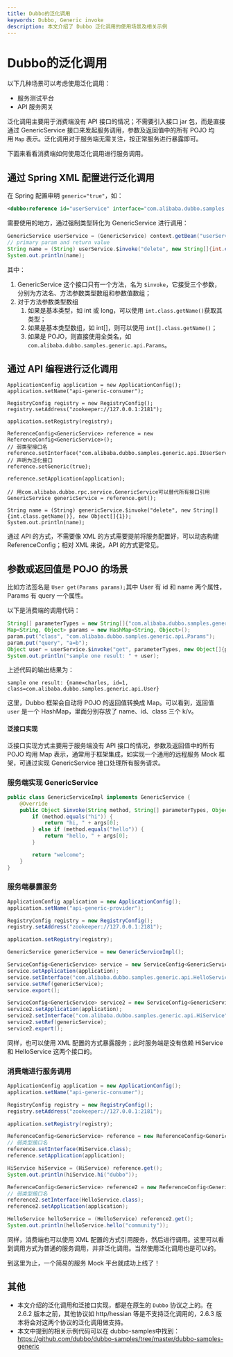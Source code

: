 ```yaml
---
title: Dubbo的泛化调用
keywords: Dubbo, Generic invoke
description: 本文介绍了 Dubbo 泛化调用的使用场景及相关示例
---
```


# Dubbo的泛化调用

以下几种场景可以考虑使用泛化调用：

- 服务测试平台
- API 服务网关

泛化调用主要用于消费端没有 API 接口的情况；不需要引入接口 jar 包，而是直接通过 GenericService 接口来发起服务调用，参数及返回值中的所有 POJO 均用 `Map` 表示。泛化调用对于服务端无需关注，按正常服务进行暴露即可。

下面来看看消费端如何使用泛化调用进行服务调用。

## 通过 Spring XML 配置进行泛化调用

在 Spring 配置申明 `generic="true"`，如：

```xml
<dubbo:reference id="userService" interface="com.alibaba.dubbo.samples.generic.api.IUserService" generic="true"/>
```

需要使用的地方，通过强制类型转化为 GenericService 进行调用：

```java
GenericService userService = (GenericService) context.getBean("userService");
// primary param and return value
String name = (String) userService.$invoke("delete", new String[]{int.class.getName()}, new Object[]{1});
System.out.println(name);
```

其中：

1. GenericService 这个接口只有一个方法，名为 `$invoke`，它接受三个参数，分别为方法名、方法参数类型数组和参数值数组；
2. 对于方法参数类型数组
   1. 如果是基本类型，如 int 或 long，可以使用 `int.class.getName()`获取其类型；
   2. 如果是基本类型数组，如 int[]，则可以使用 `int[].class.getName()`；
   3. 如果是 POJO，则直接使用全类名，如 `com.alibaba.dubbo.samples.generic.api.Params`。

## 通过 API 编程进行泛化调用

```
ApplicationConfig application = new ApplicationConfig();
application.setName("api-generic-consumer");

RegistryConfig registry = new RegistryConfig();
registry.setAddress("zookeeper://127.0.0.1:2181");

application.setRegistry(registry);

ReferenceConfig<GenericService> reference = new ReferenceConfig<GenericService>();
// 弱类型接口名
reference.setInterface("com.alibaba.dubbo.samples.generic.api.IUserService");
// 声明为泛化接口
reference.setGeneric(true);

reference.setApplication(application);

// 用com.alibaba.dubbo.rpc.service.GenericService可以替代所有接口引用
GenericService genericService = reference.get();

String name = (String) genericService.$invoke("delete", new String[]{int.class.getName()}, new Object[]{1});
System.out.println(name);
```

通过 API 的方式，不需要像 XML 的方式需要提前将服务配置好，可以动态构建 ReferenceConfig；相对 XML 来说，API 的方式更常见。

## 参数或返回值是 POJO 的场景

比如方法签名是 `User get(Params params);`其中 User 有 id 和 name 两个属性，Params 有 query 一个属性。

以下是消费端的调用代码：

```java
String[] parameterTypes = new String[]{"com.alibaba.dubbo.samples.generic.api.Params"};
Map<String, Object> params = new HashMap<String, Object>();
param.put("class", "com.alibaba.dubbo.samples.generic.api.Params");
param.put("query", "a=b");
Object user = userService.$invoke("get", parameterTypes, new Object[]{param});
System.out.println("sample one result: " + user);
```

上述代码的输出结果为：

```shell
sample one result: {name=charles, id=1, class=com.alibaba.dubbo.samples.generic.api.User}
```

这里，Dubbo 框架会自动将 POJO 的返回值转换成 Map。可以看到，返回值 `user` 是一个 HashMap，里面分别存放了 name、id、class 三个 k/v。

#### 泛接口实现

泛接口实现方式主要用于服务端没有 API 接口的情况，参数及返回值中的所有 POJO 均用 Map 表示，通常用于框架集成，如实现一个通用的远程服务 Mock 框架，可通过实现 GenericService 接口处理所有服务请求。

### 服务端实现 GenericService

```java
public class GenericServiceImpl implements GenericService {
    @Override
    public Object $invoke(String method, String[] parameterTypes, Object[] args) throws GenericException {
        if (method.equals("hi")) {
            return "hi, " + args[0];
        } else if (method.equals("hello")) {
            return "hello, " + args[0];
        }

        return "welcome";
    }
}
```

### 服务端暴露服务

```java
ApplicationConfig application = new ApplicationConfig();
application.setName("api-generic-provider");

RegistryConfig registry = new RegistryConfig();
registry.setAddress("zookeeper://127.0.0.1:2181");

application.setRegistry(registry);

GenericService genericService = new GenericServiceImpl();

ServiceConfig<GenericService> service = new ServiceConfig<GenericService>();
service.setApplication(application);
service.setInterface("com.alibaba.dubbo.samples.generic.api.HelloService");
service.setRef(genericService);
service.export();

ServiceConfig<GenericService> service2 = new ServiceConfig<GenericService>();
service2.setApplication(application);
service2.setInterface("com.alibaba.dubbo.samples.generic.api.HiService");
service2.setRef(genericService);
service2.export();
```

同样，也可以使用 XML 配置的方式暴露服务；此时服务端是没有依赖 HiService 和 HelloService 这两个接口的。

### 消费端进行服务调用

```java
ApplicationConfig application = new ApplicationConfig();
application.setName("api-generic-consumer");

RegistryConfig registry = new RegistryConfig();
registry.setAddress("zookeeper://127.0.0.1:2181");

application.setRegistry(registry);

ReferenceConfig<GenericService> reference = new ReferenceConfig<GenericService>();
// 弱类型接口名
reference.setInterface(HiService.class);
reference.setApplication(application);

HiService hiService = (HiService) reference.get();
System.out.println(hiService.hi("dubbo"));

ReferenceConfig<GenericService> reference2 = new ReferenceConfig<GenericService>();
// 弱类型接口名
reference2.setInterface(HelloService.class);
reference2.setApplication(application);

HelloService helloService = (HelloService) reference2.get();
System.out.println(helloService.hello("community"));
```

同样，消费端也可以使用 XML 配置的方式引用服务，然后进行调用。这里可以看到调用方式为普通的服务调用，并非泛化调用。当然使用泛化调用也是可以的。

到这里为止，一个简易的服务 Mock 平台就成功上线了！

## 其他

* 本文介绍的泛化调用和泛接口实现，都是在原生的 `Dubbo` 协议之上的。在 2.6.2 版本之前，其他协议如 http/hessian 等是不支持泛化调用的，2.6.3 版本将会对这两个协议的泛化调用做支持。
* 本文中提到的相关示例代码可以在 dubbo-samples中找到：https://github.com/dubbo/dubbo-samples/tree/master/dubbo-samples-generic